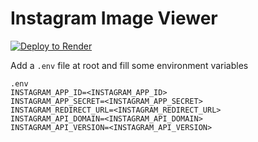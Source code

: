 # Instagram Image Viewer

[![Deploy to Render](https://render.com/images/deploy-to-render-button.svg)](https://render.com/deploy)

Add a `.env` file at root and fill some environment variables
```
.env
INSTAGRAM_APP_ID=<INSTAGRAM_APP_ID>
INSTAGRAM_APP_SECRET=<INSTAGRAM_APP_SECRET>
INSTAGRAM_REDIRECT_URL=<INSTAGRAM_REDIRECT_URL>
INSTAGRAM_API_DOMAIN=<INSTAGRAM_API_DOMAIN>
INSTAGRAM_API_VERSION=<INSTAGRAM_API_VERSION>
```